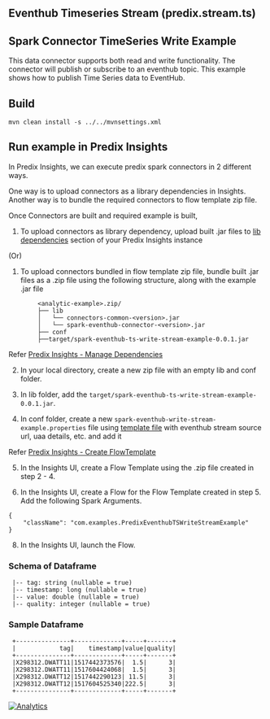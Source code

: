 ## Eventhub Timeseries Stream (predix.stream.ts) 
## Spark Connector TimeSeries Write Example

This data connector supports both read and write functionality. The connector will publish or subscribe to an eventhub topic. This example shows how to publish Time Series data to EventHub.

## Build

`mvn clean install -s ../../mvnsettings.xml`

## Run example in Predix Insights

In Predix Insights, we can execute predix spark connectors in 2 different ways.

One way is to upload connectors as a library dependencies in Insights.
Another way is to bundle the required connectors to flow template zip file.

Once Connectors are built and required example is built,

1. To upload connectors as library dependency, upload built .jar files to [lib dependencies](https://docsstaging.predix.io/en-US/content/service/data_management/Andromeda/manage-dependencies#task_d912544c-d26e-471a-a0dc-78309c42b1fe) section of your Predix Insights instance

(Or)

1. To upload connectors bundled in flow template zip file, bundle built .jar files as a .zip file using the following structure, along with the example .jar file

```
        <analytic-example>.zip/
        ├── lib
        │   └── connectors-common-<version>.jar
        │   └── spark-eventhub-connector-<version>.jar
        ├── conf
        ├──target/spark-eventhub-ts-write-stream-example-0.0.1.jar
```

Refer [Predix Insights - Manage Dependencies](https://docsstaging.predix.io/en-US/content/service/data_management/Andromeda/manage-dependencies#task_d912544c-d26e-471a-a0dc-78309c42b1fe)

2. In your local directory, create a new zip file with an empty lib and conf folder.

3. In lib folder, add the `target/spark-eventhub-ts-write-stream-example-0.0.1.jar`.

4. In conf folder, create a new `spark-eventhub-write-stream-example.properties` file using [template file](./conf/spark-eventhub-write-stream-example.properties.template) with eventhub stream source url, uaa details, etc. and add it

Refer [Predix Insights - Create FlowTemplate](https://docsstaging.predix.io/en-US/content/service/data_management/Andromeda/configure-flow-template#concept_03b3089b-2c0a-41f2-856d-4cd457a95896)

5. In the Insights UI, create a Flow Template using the .zip file created in step 2 - 4.

6. In the Insights UI, create a Flow for the Flow Template created in step 5. Add the following Spark Arguments.

```
{
    "className": "com.examples.PredixEventhubTSWriteStreamExample"
}
```

8. In the Insights UI, launch the Flow.

### Schema of Dataframe

```
 |-- tag: string (nullable = true)
 |-- timestamp: long (nullable = true)
 |-- value: double (nullable = true)
 |-- quality: integer (nullable = true)
```

### Sample Dataframe

```
 +---------------+-------------+-----+-------+
 |            tag|    timestamp|value|quality|
 +---------------+-------------+-----+-------+
 |X298312.DWATT11|1517442373576|  1.5|      3|
 |X298312.DWATT11|1517604424068|  1.5|      3|
 |X298312.DWATT12|1517442290123| 11.5|      3|
 |X298312.DWATT12|1517604525340|222.5|      3|
 +---------------+-------------+-----+-------+
```

[![Analytics](https://ga-beacon.appspot.com/UA-82773213-1/predix-insights-examples/readme?pixel)](https://github.com/PredixDev)